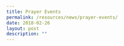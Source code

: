 ```yaml
---
title: Prayer Events
permalink: /resources/news/prayer-events/
date: 2018-02-26
layout: post
description: ""
---
```

